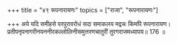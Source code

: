 +++
title = "४९ रूपनारायणः"
topics = ["राजा", "रूपनारायणः"]

+++
अये यदि समीहसे परपुरावरोधं सदा समाकलय मद्वचः किमपि रूपनारायण।  
प्रतीपनृपनागरीनयननीरकल्लोलिनीसमुत्तरणचातुरीं तुरगराजमध्यापय॥ 176 ॥  